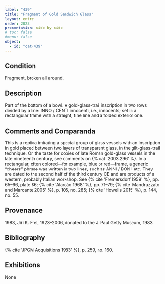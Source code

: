```yaml
---
label: "439"
title: "Fragment of Gold Sandwich Glass"
layout: entry
order: 2023
presentation: side-by-side
# toc: false
#menu: false 
object:
  - id: "cat-439"
---
```


## Condition

Fragment, broken all around.

## Description

Part of the bottom of a bowl. A gold-glass-trail inscription in two rows divided by a line: INNO / CENTI innocenti, i.e., innocents; set in a rectangular frame with a straight, fine line and a folded exterior one.

## Comments and Comparanda

This is a replica imitating a special group of glass vessels with an inscription in gold placed between two layers of transparent glass, in the gilt-glass-trail technique. On the taste for copies of late Roman gold-glass vessels in the late nineteenth century, see comments on {% cat '2003.296' %}. In a rectangular, often colored—for example, blue or red—frame, a generic “cheers” phrase was written in two lines, such as ANNI / BONI, etc. They are dated to the second half of the third century CE and are products of a western, probably Italian workshop. See {% cite 'Fremersdorf 1959' %}, pp. 65–66, plate 86; {% cite 'Alarcão 1968' %}, pp. 71–79; {% cite 'Mandruzzato and Marcante 2005' %}, p. 105, no. 285; {% cite 'Howells 2015' %}, p. 144, no. 55.

## Provenance

1983, Jiří K. Frel, 1923–2006, donated to the J. Paul Getty Museum, 1983

## Bibliography

{% cite 'JPGM Acquisitions 1983' %}, p. 259, no. 160.

## Exhibitions

None
